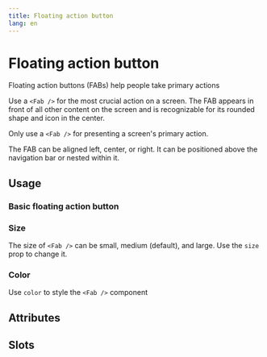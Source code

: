 ```yaml
---
title: Floating action button
lang: en
---
```


<script setup lang="ts">
  import props from "../../../example/fab/description/en-props.ts";
  import slots from "../../../example/button/description/en-slots.ts";
</script>

# Floating action button

Floating action buttons (FABs) help people take primary actions

Use a `<Fab />` for the most crucial action on a screen. The FAB appears in front of all other content on the screen and is recognizable for its rounded shape and icon in the center.

Only use a `<Fab />` for presenting a screen's primary action.

The FAB can be aligned left, center, or right. It can be positioned above the navigation bar or nested within it.

## Usage

### Basic floating action button

<demo src="../../../example/fab/basic.vue"  preview="[9-16]" />

### Size

The size of `<Fab />` can be small, medium (default), and large. Use the `size` prop to change it.
<demo src="../../../example/fab/size.vue"  preview="[7-15]" />

### Color

Use `color` to style the `<Fab />` component
<demo src="../../../example/fab/color.vue" preview="[9-18]" />

## Attributes

<table-block type="propsEn" :data="props" />

## Slots

<table-block type="slotsEn" :data="slots" />
